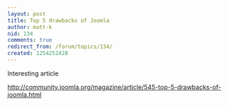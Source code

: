 ```yaml
---
layout: post
title: Top 5 drawbacks of Joomla
author: matt-k
nid: 134
comments: true
redirect_from: /forum/topics/134/
created: 1254252428
---
```

<p>Interesting article</p>
<p><a href="http://community.joomla.org/magazine/article/545-top-5-drawbacks-of-joomla.html">http://community.joomla.org/magazine/article/545-top-5-drawbacks-of-joomla.html</a></p>
